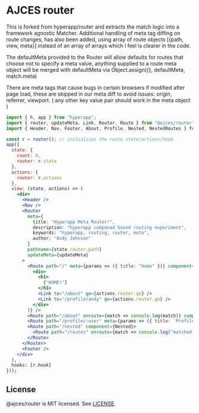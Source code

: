 # AJCES router
This is forked from hyperapp/router and extracts the match logic into a framework agnostic Matcher.  Additional handling of meta tag diffing on route changes, has also been added, using array of route objects [{path, view, meta}] instead of an array of arrays which I feel is clearer in the code.

The defaultMeta provided to the Router will allow defaults for routes that choose not to specify a meta value, anything supplied to a route meta object will be merged with defaultMeta via Object.assign({}, defaultMeta, match.meta)

There are meta tags that cause bugs in certain browsers if modified after page load, these are skipped in our meta diff to avoid issues: origin, referrer, viewport. ( any other key value pair should work in the meta object )

```jsx
import { h, app } from "hyperapp";
import { router, updateMeta, Link, Router, Route } from "@ajces/router";
import { Header, Nav, Footer, About, Profile, Nested, NestedRoutes } from "./components";

const r = router(); // initializes the route state/actions/hook
app({
  state: {
    count: 0,
    router: r.state
  },
  actions: {
    router: r.actions
  },
  view: (state, actions) => (
    <div>
      <Header />
      <Nav />
      <Router 
        meta={
          title: "Hyperapp Meta Router!",
          description: "hyperapp componad based routing experiment",
          keywords: "hyperapp, routing, router, meta",
          author: "Andy Johnson"
        }
        pathname={state.router.path}
        updateMeta={updateMeta}
      >
        <Route path="/" meta={params => ({ title: "Home" })} component={props => (
          <div>
            <h1>
              {"HOME!"}
            </h1>
            <Link to="/about" go={actions.router.go} />
            <Link to="/profile/andy" go={actions.router.go} />
          </div>
        )} />
        <Route path="/about" onroute={match => console.log(match)} component={About} />
        <Route path="/profile/:user" meta={params => ({ title: `Profile - ${params.user}` })} component={Profile} />
        <Route path="/nested" component={Nested}>
          <Route path="/routes" onroute={match => console.log("matched path /nested/routes")} component={NestedRoutes}>
        </Route>
      </Router>
      <Footer />
    </div>
  ),
  hooks: [r.hook]
}));
```

## License

@ajces/router is MIT licensed. See [LICENSE](LICENSE.md).
